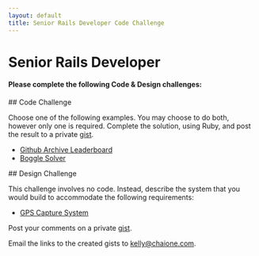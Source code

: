 ```yaml
---
layout: default
title: Senior Rails Developer Code Challenge
---
```


# Senior Rails Developer

#### Please complete the following Code & Design challenges:

<div class="challenge" markdown="1">
## Code Challenge

Choose one of the following examples.  You may choose to do both, however only
one is required.  Complete the solution, using Ruby, and
post the result to a private [gist](http://gist.github.com).

- [Github Archive Leaderboard](/challenges/github-archive-leaderboard.html)
- [Boggle Solver](/challenges/boggle.html)
</div>


<div class="challenge" markdown="1">
## Design Challenge

This challenge involves no code.  Instead, describe the system that you would build
to accommodate the following requirements:

- [GPS Capture System](/challenges/gps-capture.html)

Post your comments on a private [gist](http:/gist.github.com).
</div>

Email the links to the created gists to [kelly@chaione.com](mailto://kelly@chaione.com).
